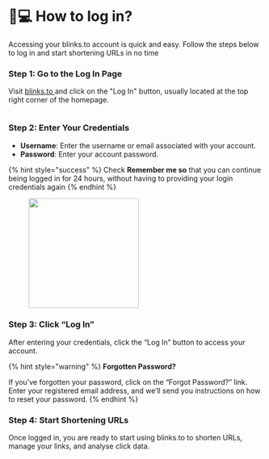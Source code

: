 # 👩💻 How to log in?

Accessing your blinks.to account is quick and easy. Follow the steps below to log in and start shortening URLs in no time

### **Step 1: Go to the Log In Page**

Visit [blinks.to ](https://www.blinks.to/login)and click on the "Log In" button, usually located at the top right corner of the homepage.



<figure><img src="../.gitbook/assets/Screenshot 2023-10-29 at 4.14.08 PM.png" alt=""><figcaption></figcaption></figure>

### **Step 2: Enter Your Credentials**

* **Username**: Enter the username or email associated with your account.
* **Password**: Enter your account password.



{% hint style="success" %}
Check **Remember me so** that you can continue being logged in for 24 hours, without having to providing your login credentials again
{% endhint %}

<div align="left" data-full-width="false">

<figure><img src="../.gitbook/assets/Screenshot 2023-10-29 at 3.37.21 PM (2).png" alt="" width="218"><figcaption></figcaption></figure>

</div>

### **Step 3: Click “Log In”**

After entering your credentials, click the “Log In” button to access your account.



{% hint style="warning" %}
**Forgotten Password?**

If you’ve forgotten your password, click on the “Forgot Password?” link. Enter your registered email address, and we’ll send you instructions on how to reset your password.
{% endhint %}

### **Step 4: Start Shortening URLs**

Once logged in, you are ready to start using blinks.to to shorten URLs, manage your links, and analyse click data.

